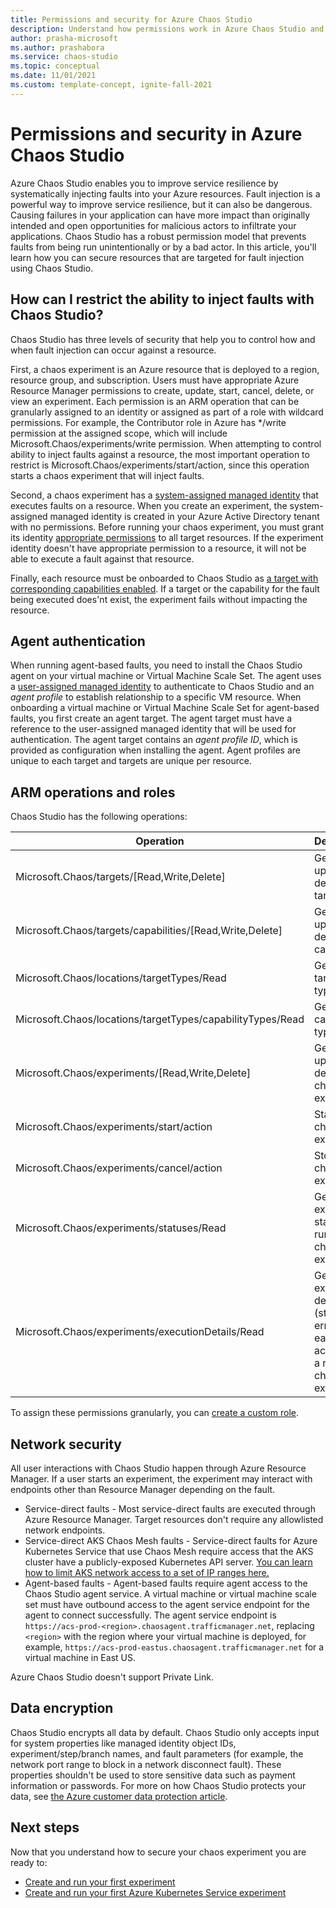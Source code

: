 ```yaml
---
title: Permissions and security for Azure Chaos Studio
description: Understand how permissions work in Azure Chaos Studio and how you can secure resources from accidental fault injection.
author: prasha-microsoft 
ms.author: prashabora
ms.service: chaos-studio
ms.topic: conceptual
ms.date: 11/01/2021
ms.custom: template-concept, ignite-fall-2021
---
```


# Permissions and security in Azure Chaos Studio

Azure Chaos Studio enables you to improve service resilience by systematically injecting faults into your Azure resources. Fault injection is a powerful way to improve service resilience, but it can also be dangerous. Causing failures in your application can have more impact than originally intended and open opportunities for malicious actors to infiltrate your applications. Chaos Studio has a robust permission model that prevents faults from being run unintentionally or by a bad actor. In this article, you'll learn how you can secure resources that are targeted for fault injection using Chaos Studio.

## How can I restrict the ability to inject faults with Chaos Studio?

Chaos Studio has three levels of security that help you to control how and when fault injection can occur against a resource.

First, a chaos experiment is an Azure resource that is deployed to a region, resource group, and subscription. Users must have appropriate Azure Resource Manager permissions to create, update, start, cancel, delete, or view an experiment. Each permission is an ARM operation that can be granularly assigned to an identity or assigned as part of a role with wildcard permissions. For example, the Contributor role in Azure has */write permission at the assigned scope, which will include Microsoft.Chaos/experiments/write permission. When attempting to control ability to inject faults against a resource, the most important operation to restrict is Microsoft.Chaos/experiments/start/action, since this operation starts a chaos experiment that will inject faults.

Second, a chaos experiment has a [system-assigned managed identity](../active-directory/managed-identities-azure-resources/overview.md) that executes faults on a resource. When you create an experiment, the system-assigned managed identity is created in your Azure Active Directory tenant with no permissions. Before running your chaos experiment, you must grant its identity [appropriate permissions](chaos-studio-fault-providers.md) to all target resources. If the experiment identity doesn't have appropriate permission to a resource, it will not be able to execute a fault against that resource.

Finally, each resource must be onboarded to Chaos Studio as [a target with corresponding capabilities enabled](chaos-studio-targets-capabilities.md). If a target or the capability for the fault being executed does'nt exist, the experiment fails without impacting the resource.

## Agent authentication

When running agent-based faults, you need to install the Chaos Studio agent on your virtual machine or Virtual Machine Scale Set. The agent uses a [user-assigned managed identity](../active-directory/managed-identities-azure-resources/overview.md) to authenticate to Chaos Studio and an *agent profile* to establish relationship to a specific VM resource. When onboarding a virtual machine or Virtual Machine Scale Set for agent-based faults, you first create an agent target. The agent target must have a reference to the user-assigned managed identity that will be used for authentication. The agent target contains an *agent profile ID*, which is provided as configuration when installing the agent. Agent profiles are unique to each target and targets are unique per resource.

## ARM operations and roles

Chaos Studio has the following operations:

| Operation | Description |
| -- | -- |
| Microsoft.Chaos/targets/[Read,Write,Delete] | Get, create, update, or delete a target. |
| Microsoft.Chaos/targets/capabilities/[Read,Write,Delete] | Get, create, update, or delete a capability. |
| Microsoft.Chaos/locations/targetTypes/Read | Get all target types. |
| Microsoft.Chaos/locations/targetTypes/capabilityTypes/Read | Get all capability types. |
| Microsoft.Chaos/experiments/[Read,Write,Delete] | Get, create, update, or delete a chaos experiment. |
| Microsoft.Chaos/experiments/start/action | Start a chaos experiment. |
| Microsoft.Chaos/experiments/cancel/action | Stop a chaos experiment. |
| Microsoft.Chaos/experiments/statuses/Read | Get the execution status for a run of a chaos experiment. |
| Microsoft.Chaos/experiments/executionDetails/Read | Get the execution details (status and errors for each action) for a run of a chaos experiment. |

To assign these permissions granularly, you can [create a custom role](../role-based-access-control/custom-roles.md).

## Network security

All user interactions with Chaos Studio happen through Azure Resource Manager. If a user starts an experiment, the experiment may interact with endpoints other than Resource Manager depending on the fault.
* Service-direct faults - Most service-direct faults are executed through Azure Resource Manager. Target resources don't require any allowlisted network endpoints.
* Service-direct AKS Chaos Mesh faults - Service-direct faults for Azure Kubernetes Service that use Chaos Mesh require access that the AKS cluster have a publicly-exposed Kubernetes API server. [You can learn how to limit AKS network access to a set of IP ranges here.](../aks/api-server-authorized-ip-ranges.md)
* Agent-based faults - Agent-based faults require agent access to the Chaos Studio agent service. A virtual machine or virtual machine scale set must have outbound access to the agent service endpoint for the agent to connect successfully. The agent service endpoint is `https://acs-prod-<region>.chaosagent.trafficmanager.net`, replacing `<region>` with the region where your virtual machine is deployed, for example, `https://acs-prod-eastus.chaosagent.trafficmanager.net` for a virtual machine in East US.

Azure Chaos Studio doesn't support Private Link.

## Data encryption

Chaos Studio encrypts all data by default. Chaos Studio only accepts input for system properties like managed identity object IDs, experiment/step/branch names, and fault parameters (for example, the network port range to block in a network disconnect fault). These properties shouldn't be used to store sensitive data such as payment information or passwords. For more on how Chaos Studio protects your data, see [the Azure customer data protection article](../security/fundamentals/protection-customer-data.md).

## Next steps
Now that you understand how to secure your chaos experiment you are ready to:
- [Create and run your first experiment](chaos-studio-tutorial-service-direct-portal.md)
- [Create and run your first Azure Kubernetes Service experiment](chaos-studio-tutorial-aks-portal.md)
